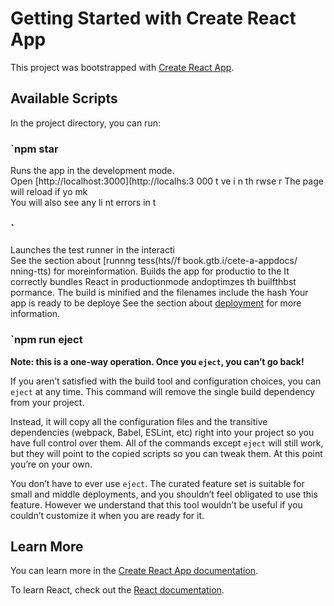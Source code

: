 # Getting Started with Create React App

This project was bootstrapped with [Create React App](https://github.com/facebook/create-react-app).

## Available Scripts 
 
In the project directory, you can run: 
### `npm star
 
Runs the app in the development mode.  
Open [http://localhost:3000](http://localhs:3 000    t  ve     i  n th rwse r 
The page will reload if yo mk  
You will also see any li nt errors in t  
### `  
Launches the test runner in the interacti    
See the section about [runnng tess(hts//f book.gtb.i/cete-a-appdocs/ nning-tts) for moreinformation.
Builds the app for productio to the
It correctly bundles React in productionmode andoptimzes th builfthbst pormance.
The build is minified and the filenames include the hash
Your app is ready to be deploye
See the section about [deployment](https://facebook.github.io/create-react-app/docs/deployment) for more information.

### `npm run eject

**Note: this is a one-way operation. Once you `eject`, you can’t go back!**

If you aren’t satisfied with the build tool and configuration choices, you can `eject` at any time. This command will remove the single build dependency from your project.

Instead, it will copy all the configuration files and the transitive dependencies (webpack, Babel, ESLint, etc) right into your project so you have full control over them. All of the commands except `eject` will still work, but they will point to the copied scripts so you can tweak them. At this point you’re on your own.

You don’t have to ever use `eject`. The curated feature set is suitable for small and middle deployments, and you shouldn’t feel obligated to use this feature. However we understand that this tool wouldn’t be useful if you couldn’t customize it when you are ready for it.

## Learn More

You can learn more in the [Create React App documentation](https://facebook.github.io/create-react-app/docs/getting-started).

To learn React, check out the [React documentation](https://reactjs.org/).
